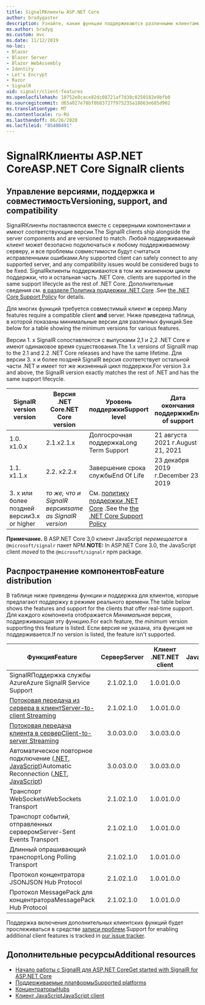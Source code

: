 ```yaml
---
title: SignalRКлиенты ASP.NET Core
author: bradygaster
description: Узнайте, какие функции поддерживаются различными клиентами ASP.NET Core SignalR .
ms.author: bradyg
ms.custom: mvc
ms.date: 11/12/2019
no-loc:
- Blazor
- Blazor Server
- Blazor WebAssembly
- Identity
- Let's Encrypt
- Razor
- SignalR
uid: signalr/client-features
ms.openlocfilehash: 10752e8cace82dc08721af7d38c0250182e9bfb0
ms.sourcegitcommit: d65a027e78bf0b83727f975235a18863e685d902
ms.translationtype: MT
ms.contentlocale: ru-RU
ms.lasthandoff: 06/26/2020
ms.locfileid: "85408491"
---
```

# <a name="aspnet-core-signalr-clients"></a><span data-ttu-id="5cec4-103">SignalRКлиенты ASP.NET Core</span><span class="sxs-lookup"><span data-stu-id="5cec4-103">ASP.NET Core SignalR clients</span></span>

## <a name="versioning-support-and-compatibility"></a><span data-ttu-id="5cec4-104">Управление версиями, поддержка и совместимость</span><span class="sxs-lookup"><span data-stu-id="5cec4-104">Versioning, support, and compatibility</span></span>

<span data-ttu-id="5cec4-105">SignalRКлиенты поставляются вместе с серверными компонентами и имеют соответствующие версии.</span><span class="sxs-lookup"><span data-stu-id="5cec4-105">The SignalR clients ship alongside the server components and are versioned to match.</span></span> <span data-ttu-id="5cec4-106">Любой поддерживаемый клиент может безопасно подключаться к любому поддерживаемому серверу, и все проблемы совместимости будут считаться исправленными ошибками.</span><span class="sxs-lookup"><span data-stu-id="5cec4-106">Any supported client can safely connect to any supported server, and any compatibility issues would be considered bugs to be fixed.</span></span> SignalR<span data-ttu-id="5cec4-107">клиенты поддерживаются в том же жизненном цикле поддержки, что и остальная часть .NET Core.</span><span class="sxs-lookup"><span data-stu-id="5cec4-107"> clients are supported in the same support lifecycle as the rest of .NET Core.</span></span> <span data-ttu-id="5cec4-108">Дополнительные сведения см. [в разделе Политика поддержки .NET Core](https://dotnet.microsoft.com/platform/support/policy/dotnet-core) .</span><span class="sxs-lookup"><span data-stu-id="5cec4-108">See [the .NET Core Support Policy](https://dotnet.microsoft.com/platform/support/policy/dotnet-core) for details.</span></span>

<span data-ttu-id="5cec4-109">Для многих функций требуется совместимый клиент **и** сервер.</span><span class="sxs-lookup"><span data-stu-id="5cec4-109">Many features require a compatible client **and** server.</span></span> <span data-ttu-id="5cec4-110">Ниже приведена таблица, в которой показаны минимальные версии для различных функций.</span><span class="sxs-lookup"><span data-stu-id="5cec4-110">See below for a table showing the minimum versions for various features.</span></span>

<span data-ttu-id="5cec4-111">Версии 1. x SignalR сопоставляются с выпусками 2,1 и 2,2 .NET Core и имеют одинаковое время существования.</span><span class="sxs-lookup"><span data-stu-id="5cec4-111">The 1.x versions of SignalR map to the 2.1 and 2.2 .NET Core releases and have the same lifetime.</span></span> <span data-ttu-id="5cec4-112">Для версии 3. x и более поздней SignalR версия соответствует остальной части .NET и имеет тот же жизненный цикл поддержки.</span><span class="sxs-lookup"><span data-stu-id="5cec4-112">For version 3.x and above, the SignalR version exactly matches the rest of .NET and has the same support lifecycle.</span></span>

| SignalR<span data-ttu-id="5cec4-113"> version</span><span class="sxs-lookup"><span data-stu-id="5cec4-113"> version</span></span> | <span data-ttu-id="5cec4-114">Версия .NET Core</span><span class="sxs-lookup"><span data-stu-id="5cec4-114">.NET Core version</span></span> | <span data-ttu-id="5cec4-115">Уровень поддержки</span><span class="sxs-lookup"><span data-stu-id="5cec4-115">Support level</span></span> | <span data-ttu-id="5cec4-116">Дата окончания поддержки</span><span class="sxs-lookup"><span data-stu-id="5cec4-116">End of support</span></span> |
| - | - | - | - |
| <span data-ttu-id="5cec4-117">1.0. x</span><span class="sxs-lookup"><span data-stu-id="5cec4-117">1.0.x</span></span> | <span data-ttu-id="5cec4-118">2.1.x</span><span class="sxs-lookup"><span data-stu-id="5cec4-118">2.1.x</span></span> | <span data-ttu-id="5cec4-119">Долгосрочная поддержка</span><span class="sxs-lookup"><span data-stu-id="5cec4-119">Long Term Support</span></span> | <span data-ttu-id="5cec4-120">21 августа 2021 г.</span><span class="sxs-lookup"><span data-stu-id="5cec4-120">August 21, 2021</span></span> |
| <span data-ttu-id="5cec4-121">1.1. x</span><span class="sxs-lookup"><span data-stu-id="5cec4-121">1.1.x</span></span> | <span data-ttu-id="5cec4-122">2.2. x</span><span class="sxs-lookup"><span data-stu-id="5cec4-122">2.2.x</span></span> | <span data-ttu-id="5cec4-123">Завершение срока службы</span><span class="sxs-lookup"><span data-stu-id="5cec4-123">End Of Life</span></span> | <span data-ttu-id="5cec4-124">23 декабря 2019 г.</span><span class="sxs-lookup"><span data-stu-id="5cec4-124">December 23, 2019</span></span> |
| <span data-ttu-id="5cec4-125">3. x или более поздней версии</span><span class="sxs-lookup"><span data-stu-id="5cec4-125">3.x or higher</span></span> | <span data-ttu-id="5cec4-126">*то же, что и SignalR версия*</span><span class="sxs-lookup"><span data-stu-id="5cec4-126">*same as SignalR version*</span></span> | <span data-ttu-id="5cec4-127">См. [политику поддержки .NET Core](https://dotnet.microsoft.com/platform/support/policy/dotnet-core) .</span><span class="sxs-lookup"><span data-stu-id="5cec4-127">See the [the .NET Core Support Policy](https://dotnet.microsoft.com/platform/support/policy/dotnet-core)</span></span> |

<span data-ttu-id="5cec4-128">**Примечание.** В ASP.NET Core 3,0 клиент JavaScript *перемещается* в `@microsoft/signalr` пакет NPM.</span><span class="sxs-lookup"><span data-stu-id="5cec4-128">**NOTE:** In ASP.NET Core 3.0, the JavaScript client *moved* to the `@microsoft/signalr` npm package.</span></span>

## <a name="feature-distribution"></a><span data-ttu-id="5cec4-129">Распространение компонентов</span><span class="sxs-lookup"><span data-stu-id="5cec4-129">Feature distribution</span></span>

<span data-ttu-id="5cec4-130">В таблице ниже приведены функции и поддержка для клиентов, которые предлагают поддержку в режиме реального времени.</span><span class="sxs-lookup"><span data-stu-id="5cec4-130">The table below shows the features and support for the clients that offer real-time support.</span></span> <span data-ttu-id="5cec4-131">Для каждого компонента отображается *Минимальная* версия, поддерживающая эту функцию.</span><span class="sxs-lookup"><span data-stu-id="5cec4-131">For each feature, the *minimum* version supporting this feature is listed.</span></span> <span data-ttu-id="5cec4-132">Если версия не указана, эта функция не поддерживается.</span><span class="sxs-lookup"><span data-stu-id="5cec4-132">If no version is listed, the feature isn't supported.</span></span>

| <span data-ttu-id="5cec4-133">Функция</span><span class="sxs-lookup"><span data-stu-id="5cec4-133">Feature</span></span> | <span data-ttu-id="5cec4-134">Сервер</span><span class="sxs-lookup"><span data-stu-id="5cec4-134">Server</span></span> | <span data-ttu-id="5cec4-135">Клиент .NET</span><span class="sxs-lookup"><span data-stu-id="5cec4-135">.NET client</span></span> | <span data-ttu-id="5cec4-136">Клиент JavaScript</span><span class="sxs-lookup"><span data-stu-id="5cec4-136">JavaScript client</span></span> | <span data-ttu-id="5cec4-137">Клиент Java</span><span class="sxs-lookup"><span data-stu-id="5cec4-137">Java client</span></span> |
| ---- | :-: | :-: | :-: | :-: |
| <span data-ttu-id="5cec4-138">SignalRПоддержка службы Azure</span><span class="sxs-lookup"><span data-stu-id="5cec4-138">Azure SignalR Service Support</span></span> |<span data-ttu-id="5cec4-139">2.1.0</span><span class="sxs-lookup"><span data-stu-id="5cec4-139">2.1.0</span></span>|<span data-ttu-id="5cec4-140">1.0.0</span><span class="sxs-lookup"><span data-stu-id="5cec4-140">1.0.0</span></span>|<span data-ttu-id="5cec4-141">1.0.0</span><span class="sxs-lookup"><span data-stu-id="5cec4-141">1.0.0</span></span>|<span data-ttu-id="5cec4-142">1.0.0</span><span class="sxs-lookup"><span data-stu-id="5cec4-142">1.0.0</span></span>|
| [<span data-ttu-id="5cec4-143">Потоковая передача из сервера в клиент</span><span class="sxs-lookup"><span data-stu-id="5cec4-143">Server-to-client Streaming</span></span>](xref:signalr/streaming)          |<span data-ttu-id="5cec4-144">2.1.0</span><span class="sxs-lookup"><span data-stu-id="5cec4-144">2.1.0</span></span>|<span data-ttu-id="5cec4-145">1.0.0</span><span class="sxs-lookup"><span data-stu-id="5cec4-145">1.0.0</span></span>|<span data-ttu-id="5cec4-146">1.0.0</span><span class="sxs-lookup"><span data-stu-id="5cec4-146">1.0.0</span></span>|<span data-ttu-id="5cec4-147">1.0.0</span><span class="sxs-lookup"><span data-stu-id="5cec4-147">1.0.0</span></span>|
| [<span data-ttu-id="5cec4-148">Потоковая передача клиента в сервер</span><span class="sxs-lookup"><span data-stu-id="5cec4-148">Client-to-server Streaming</span></span>](xref:signalr/streaming)          |<span data-ttu-id="5cec4-149">3.0.0</span><span class="sxs-lookup"><span data-stu-id="5cec4-149">3.0.0</span></span>|<span data-ttu-id="5cec4-150">3.0.0</span><span class="sxs-lookup"><span data-stu-id="5cec4-150">3.0.0</span></span>|<span data-ttu-id="5cec4-151">3.0.0</span><span class="sxs-lookup"><span data-stu-id="5cec4-151">3.0.0</span></span>|<span data-ttu-id="5cec4-152">3.0.0</span><span class="sxs-lookup"><span data-stu-id="5cec4-152">3.0.0</span></span>|
| <span data-ttu-id="5cec4-153">Автоматическое повторное подключение ([.NET](/aspnet/core/signalr/dotnet-client?view=aspnetcore-3.0&tabs=visual-studio#handle-lost-connection), [JavaScript](/aspnet/core/signalr/javascript-client?view=aspnetcore-3.0#reconnect-clients))</span><span class="sxs-lookup"><span data-stu-id="5cec4-153">Automatic Reconnection ([.NET](/aspnet/core/signalr/dotnet-client?view=aspnetcore-3.0&tabs=visual-studio#handle-lost-connection), [JavaScript](/aspnet/core/signalr/javascript-client?view=aspnetcore-3.0#reconnect-clients))</span></span>          |<span data-ttu-id="5cec4-154">3.0.0</span><span class="sxs-lookup"><span data-stu-id="5cec4-154">3.0.0</span></span>|<span data-ttu-id="5cec4-155">3.0.0</span><span class="sxs-lookup"><span data-stu-id="5cec4-155">3.0.0</span></span>|<span data-ttu-id="5cec4-156">3.0.0</span><span class="sxs-lookup"><span data-stu-id="5cec4-156">3.0.0</span></span>|❌|
| <span data-ttu-id="5cec4-157">Транспорт WebSockets</span><span class="sxs-lookup"><span data-stu-id="5cec4-157">WebSockets Transport</span></span> |<span data-ttu-id="5cec4-158">2.1.0</span><span class="sxs-lookup"><span data-stu-id="5cec4-158">2.1.0</span></span>|<span data-ttu-id="5cec4-159">1.0.0</span><span class="sxs-lookup"><span data-stu-id="5cec4-159">1.0.0</span></span>|<span data-ttu-id="5cec4-160">1.0.0</span><span class="sxs-lookup"><span data-stu-id="5cec4-160">1.0.0</span></span>|<span data-ttu-id="5cec4-161">1.0.0</span><span class="sxs-lookup"><span data-stu-id="5cec4-161">1.0.0</span></span>|
| <span data-ttu-id="5cec4-162">Транспорт событий, отправленных сервером</span><span class="sxs-lookup"><span data-stu-id="5cec4-162">Server-Sent Events Transport</span></span> |<span data-ttu-id="5cec4-163">2.1.0</span><span class="sxs-lookup"><span data-stu-id="5cec4-163">2.1.0</span></span>|<span data-ttu-id="5cec4-164">1.0.0</span><span class="sxs-lookup"><span data-stu-id="5cec4-164">1.0.0</span></span>|<span data-ttu-id="5cec4-165">1.0.0</span><span class="sxs-lookup"><span data-stu-id="5cec4-165">1.0.0</span></span>|❌|
| <span data-ttu-id="5cec4-166">Длинный опрашивающий транспорт</span><span class="sxs-lookup"><span data-stu-id="5cec4-166">Long Polling Transport</span></span> |<span data-ttu-id="5cec4-167">2.1.0</span><span class="sxs-lookup"><span data-stu-id="5cec4-167">2.1.0</span></span>|<span data-ttu-id="5cec4-168">1.0.0</span><span class="sxs-lookup"><span data-stu-id="5cec4-168">1.0.0</span></span>|<span data-ttu-id="5cec4-169">1.0.0</span><span class="sxs-lookup"><span data-stu-id="5cec4-169">1.0.0</span></span>|<span data-ttu-id="5cec4-170">3.0.0</span><span class="sxs-lookup"><span data-stu-id="5cec4-170">3.0.0</span></span>|
| <span data-ttu-id="5cec4-171">Протокол концентратора JSON</span><span class="sxs-lookup"><span data-stu-id="5cec4-171">JSON Hub Protocol</span></span> |<span data-ttu-id="5cec4-172">2.1.0</span><span class="sxs-lookup"><span data-stu-id="5cec4-172">2.1.0</span></span>|<span data-ttu-id="5cec4-173">1.0.0</span><span class="sxs-lookup"><span data-stu-id="5cec4-173">1.0.0</span></span>|<span data-ttu-id="5cec4-174">1.0.0</span><span class="sxs-lookup"><span data-stu-id="5cec4-174">1.0.0</span></span>|<span data-ttu-id="5cec4-175">1.0.0</span><span class="sxs-lookup"><span data-stu-id="5cec4-175">1.0.0</span></span>|
| <span data-ttu-id="5cec4-176">Протокол MessagePack для концентратора</span><span class="sxs-lookup"><span data-stu-id="5cec4-176">MessagePack Hub Protocol</span></span> |<span data-ttu-id="5cec4-177">2.1.0</span><span class="sxs-lookup"><span data-stu-id="5cec4-177">2.1.0</span></span>|<span data-ttu-id="5cec4-178">1.0.0</span><span class="sxs-lookup"><span data-stu-id="5cec4-178">1.0.0</span></span>|<span data-ttu-id="5cec4-179">1.0.0</span><span class="sxs-lookup"><span data-stu-id="5cec4-179">1.0.0</span></span>|❌|

<span data-ttu-id="5cec4-180">Поддержка включения дополнительных клиентских функций будет прослеживаться в средстве [записи проблем](https://github.com/dotnet/AspNetCore/issues).</span><span class="sxs-lookup"><span data-stu-id="5cec4-180">Support for enabling additional client features is tracked in [our issue tracker](https://github.com/dotnet/AspNetCore/issues).</span></span>

## <a name="additional-resources"></a><span data-ttu-id="5cec4-181">Дополнительные ресурсы</span><span class="sxs-lookup"><span data-stu-id="5cec4-181">Additional resources</span></span>

* <span data-ttu-id="5cec4-182">[Начало работы с SignalR для ASP.NET Core](xref:tutorials/signalr)</span><span class="sxs-lookup"><span data-stu-id="5cec4-182">[Get started with SignalR for ASP.NET Core](xref:tutorials/signalr)</span></span>
* [<span data-ttu-id="5cec4-183">Поддерживаемые платформы</span><span class="sxs-lookup"><span data-stu-id="5cec4-183">Supported platforms</span></span>](xref:signalr/supported-platforms)
* [<span data-ttu-id="5cec4-184">Концентраторы</span><span class="sxs-lookup"><span data-stu-id="5cec4-184">Hubs</span></span>](xref:signalr/hubs)
* [<span data-ttu-id="5cec4-185">Клиент JavaScript</span><span class="sxs-lookup"><span data-stu-id="5cec4-185">JavaScript client</span></span>](xref:signalr/javascript-client)
